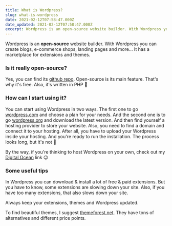 ```yaml
---
title: What is Wordpress?
slug: what-is-wordpress
date: 2021-02-12T07:58:47.000Z
date_updated: 2021-02-12T07:58:47.000Z
excerpt: Wordpress is an open-source website builder. With Wordpress you can create blogs, e-commerce shops, landing pages and more...
---
```


Wordpress is an **open-source** website builder. With Wordpress you can create blogs, e-commerce shops, landing pages and more... It has a marketplace for extensions and themes.

### Is it really open-source?

Yes, you can find its [github repo](https://github.com/WordPress/WordPress). Open-source is its main feature. That's why it's free. Also, it's written in PHP 🐘

### How can I start using it?

You can start using Wordpress in two ways. The first one to go [wordpress.com](https://wordpress.com/) and choose a plan for your needs. And the second one is to go [wordpress.org](https://wordpress.org/download/) and download the latest version. And then find yourself a hosting provider to store your website. Also, you need to find a domain and connect it to your hosting. After all, you have to upload your Wordpress inside your hosting. And you're ready to run the installation. The process looks long, but it's not 🙂

By the way, if you're thinking to host Wordpress on your own, check out my [Digital Ocean](https://m.do.co/c/217fc00c5e4d) link 😉

### Some useful tips

In Wordpress you can download & install a lot of free & paid extensions. But you have to know, some extensions are slowing down your site. Also, if you have too many extensions, that also slows down your site.

Always keep your extensions, themes and Wordpress updated.

To find beautiful themes, I suggest [themeforest.net](https://themeforest.net/). They have tons of alternatives and different price points.
